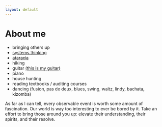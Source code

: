 ```yaml
---
layout: default
---
```


# [](#header-1)About me

- bringing others up
- [systems thinking][symsys-stanford]
- [ataraxia][ataraxia-wiki]
- hiking
- guitar [(this is my guitar)][my-guitar]
- piano
- house hunting
- reading textbooks / auditing courses
- dancing (fusion, pas de deux, blues, swing, waltz, lindy, bachata, kizomba)


As far as I can tell, every observable event is worth some amount of
fascination. Our world is way too interesting to ever be bored by it.
Take an effort to bring those around you up: elevate their understanding,
their spirits, and their resolve.

[ataraxia-wiki]: https://en.wikipedia.org/wiki/Ataraxia
[symsys-stanford]: https://symsys.stanford.edu
[my-guitar]: http://www.portlandguitar.com/OM%202.13.60.Gallery.html

